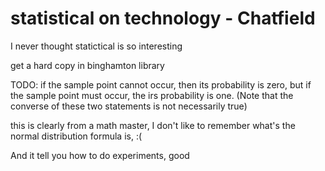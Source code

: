 statistical on technology - Chatfield
================================================================================

I never thought statictical is so interesting

get a hard copy in binghamton library

TODO: if the sample point cannot occur, then its probability is zero, but if the sample point must occur, the irs probability is one. (Note that the converse of these two statements is not necessarily true)

this is clearly from a math master, I don't like to remember what's the normal distribution formula is, :(

And it tell you how to do experiments, good
